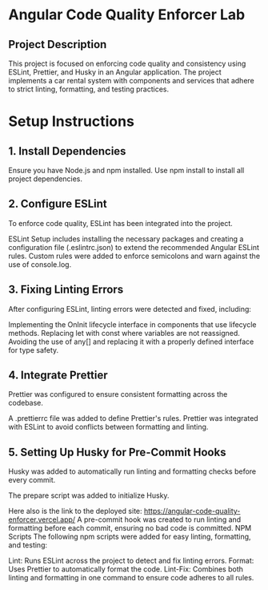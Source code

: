 # Angular Code Quality Enforcer Lab
## Project Description
This project is focused on enforcing code quality and consistency using ESLint, Prettier, and Husky in an Angular application. The project implements a car rental system with components and services that adhere to strict linting, formatting, and testing practices.

# Setup Instructions
## 1. Install Dependencies
Ensure you have Node.js and npm installed. Use npm install to install all project dependencies.

## 2. Configure ESLint
To enforce code quality, ESLint has been integrated into the project.

ESLint Setup includes installing the necessary packages and creating a configuration file (.eslintrc.json) to extend the recommended Angular ESLint rules.
Custom rules were added to enforce semicolons and warn against the use of console.log.
## 3. Fixing Linting Errors
After configuring ESLint, linting errors were detected and fixed, including:

Implementing the OnInit lifecycle interface in components that use lifecycle methods.
Replacing let with const where variables are not reassigned.
Avoiding the use of any[] and replacing it with a properly defined interface for type safety.
## 4. Integrate Prettier
Prettier was configured to ensure consistent formatting across the codebase.

A .prettierrc file was added to define Prettier's rules.
Prettier was integrated with ESLint to avoid conflicts between formatting and linting.
## 5. Setting Up Husky for Pre-Commit Hooks
Husky was added to automatically run linting and formatting checks before every commit.

The prepare script was added to initialize Husky.

Here also is the link to the deployed site: https://angular-code-quality-enforcer.vercel.app/
A pre-commit hook was created to run linting and formatting before each commit, ensuring no bad code is committed.
NPM Scripts
The following npm scripts were added for easy linting, formatting, and testing:

Lint: Runs ESLint across the project to detect and fix linting errors.
Format: Uses Prettier to automatically format the code.
Lint-Fix: Combines both linting and formatting in one command to ensure code adheres to all rules.
